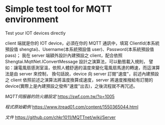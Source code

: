 # Simple test tool for MQTT environment
Test your IOT devices directly

client 端就是你的 IOT device，必須在你的 MQTT 通訊中，填寫 ClientId(本系統預設值 shengtai)、Username(本系統預設值 user)、Password(本系統預設值 pass)；
我在 server 端額外設計內建預設之 client，配合依照 Shengtai.MqttNet.IConvertMessage 設計之演算法，可以動態載入規則，
譬如：讓電風扇感測室溫，依照人體舒適的溫度來變化電風扇馬達的轉速，而這演算法是由 server 來控制，
換句話說，device 向 server 訂閱"速度"，前述內建預設之 client 依照前述之演算法將溫度換算成速度，server 將速度推撥給有訂閱的 device(實際上是內建預設之發佈"速度"出去)，之後流程就不再冗述。

*MQTT伺服器的防火牆設定*
https://swf.com.tw/?p=1005

*程式原始範例*
https://www.itread01.com/content/1550365044.html

*文件*
https://github.com/chkr1011/MQTTnet/wiki/Server
